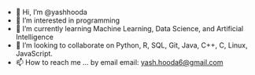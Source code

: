 - 👋 Hi, I’m @yashhooda
- 👀 I’m interested in programming 
- 🌱 I’m currently learning Machine Learning, Data Science, and Artificial Intelligence
- 💞️ I’m looking to collaborate on Python, R, SQL, Git, Java, C++, C, Linux, JavaScript.
- 📫 How to reach me ... by email 
email: yash.hooda6@gmail.com
<!---
yashhooda1/yashhooda1 is a ✨ special ✨ repository because its `README.md` (this file) appears on your GitHub profile.
You can click the Preview link to take a look at your changes.
--->
